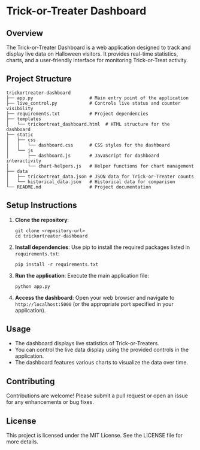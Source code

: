 # Trick-or-Treater Dashboard

## Overview
The Trick-or-Treater Dashboard is a web application designed to track and display live data on Halloween visitors. It provides real-time statistics, charts, and a user-friendly interface for monitoring Trick-or-Treat activity.

## Project Structure
```
trickortreater-dashboard
├── app.py                     # Main entry point of the application
├── live_control.py            # Controls live status and counter visibility
├── requirements.txt           # Project dependencies
├── templates
│   └── trickortreat_dashboard.html  # HTML structure for the dashboard
├── static
│   ├── css
│   │   └── dashboard.css      # CSS styles for the dashboard
│   └── js
│       ├── dashboard.js       # JavaScript for dashboard interactivity
│       └── chart-helpers.js   # Helper functions for chart management
├── data
│   ├── trickortreat_data.json # JSON data for Trick-or-Treater counts
│   └── historical_data.json   # Historical data for comparison
└── README.md                  # Project documentation
```

## Setup Instructions
1. **Clone the repository**:
   ```
   git clone <repository-url>
   cd trickortreater-dashboard
   ```

2. **Install dependencies**:
   Use pip to install the required packages listed in `requirements.txt`:
   ```
   pip install -r requirements.txt
   ```

3. **Run the application**:
   Execute the main application file:
   ```
   python app.py
   ```

4. **Access the dashboard**:
   Open your web browser and navigate to `http://localhost:5000` (or the appropriate port specified in your application).

## Usage
- The dashboard displays live statistics of Trick-or-Treaters.
- You can control the live data display using the provided controls in the application.
- The dashboard features various charts to visualize the data over time.

## Contributing
Contributions are welcome! Please submit a pull request or open an issue for any enhancements or bug fixes.

## License
This project is licensed under the MIT License. See the LICENSE file for more details.